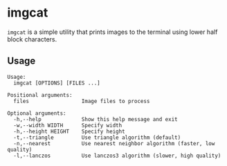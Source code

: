 # imgcat

`imgcat` is a simple utility that prints images to the terminal using lower half block characters.

## Usage

```
Usage:
  imgcat [OPTIONS] [FILES ...]

Positional arguments:
  files                 Image files to process

Optional arguments:
  -h,--help             Show this help message and exit
  -w,--width WIDTH      Specify width
  -h,--height HEIGHT    Specify height
  -t,--triangle         Use triangle algorithm (default)
  -n,--nearest          Use nearest neighbor algorithm (faster, low quality)
  -l,--lanczos          Use lanczos3 algorithm (slower, high quality)
```
